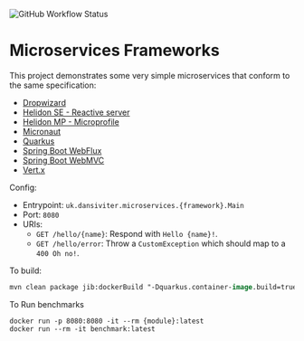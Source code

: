 ![GitHub Workflow Status](https://img.shields.io/github/workflow/status/dansiviter/microservices-frameworks/Build?style=flat-square)

# Microservices Frameworks #

This project demonstrates some very simple microservices that conform to the same specification:
* [Dropwizard](./dropwizard)
* [Helidon SE - Reactive server](./helidon-se/)
* [Helidon MP - Microprofile](./helidon-mp/)
* [Micronaut](./micronaut/)
* [Quarkus](./quarkus/)
* [Spring Boot WebFlux](./spring-boot-webflux/)
* [Spring Boot WebMVC](./spring-boot-webmvc/)
* [Vert.x](./vertx)

Config:
* Entrypoint: `uk.dansiviter.microservices.{framework}.Main`
* Port: `8080`
* URIs:
  * `GET /hello/{name}`: Respond with `Hello {name}!`.
  * `GET /hello/error`: Throw a `CustomException` which should map to a `400 Oh no!`.

To build:
```ps
mvn clean package jib:dockerBuild "-Dquarkus.container-image.build=true"
```

To Run benchmarks

```
docker run -p 8080:8080 -it --rm {module}:latest
docker run --rm -it benchmark:latest
```
